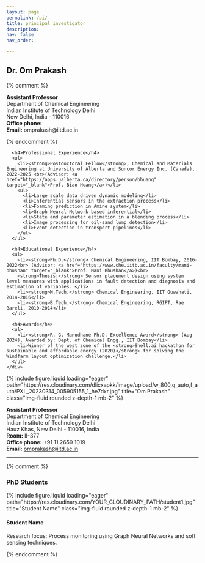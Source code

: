```yaml
---
layout: page
permalink: /pi/
title: principal investigator
description: 
nav: false
nav_order:

---
```



<!-- PI Section -->
<div class="row mb-5">
  <div class="col-sm-8 d-flex align-items-center">
    <div>
      <h2>Dr. Om Prakash</h2>
      {% comment %}
      <p>
        <strong>Assistant Professor</strong><br>
        Department of Chemical Engineering<br>
        Indian Institute of Technology Delhi<br>
        New Delhi, India - 110016<br>
        <strong>Office phone:</strong> <br>
        <strong>Email:</strong> omprakash@iitd.ac.in
      </p>
      {% endcomment %}

      <h4>Professional Experience</h4>
      <ul>
        <li><strong>Postdoctoral Fellow</strong>, Chemical and Materials Engineering at University of Alberta and Suncor Energy Inc. (Canada), 2022-2025 <br>(Advisor: <a href="https://apps.ualberta.ca/directory/person/bhuang" target="_blank">Prof. Biao Huang</a>)</li>
        <ul>
          <li>Large scale data driven dynamic modeling</li>
          <li>Inferential sensors in the extraction process</li>
          <li>Foaming prediction in Amine system</li>
          <li>Graph Neural Network based inferential</li>
          <li>State and parameter estimation in a blending process</li>
          <li>Image processing for oil-sand lump detection</li>
          <li>Event detection in transport pipelines</li>
        </ul>
      </ul>

      <h4>Educational Experience</h4>
      <ul>
        <li><strong>Ph.D.</strong> Chemical Engineering, IIT Bombay, 2016-2022<br> (Advisor: <a href="https://www.che.iitb.ac.in/faculty/mani-bhushan" target="_blank">Prof. Mani Bhushan</a>)<br>
        <strong>Thesis:</strong> Sensor placement design using system level measures with applications in fault detection and diagnosis and estimation of variables. </li>
        <li><strong>M.Tech.</strong> Chemical Engineering, IIT Guwahati, 2014-2016</li>
        <li><strong>B.Tech.</strong> Chemical Engineering, RGIPT, Rae Bareli, 2010-2014</li>
      </ul>

      <h4>Awards</h4>
      <ul>
        <li><strong>R. G. Manudhane Ph.D. Excellence Award</strong> (Aug 2024), Awarded by: Dept. of Chemical Engg., IIT Bombay</li>
        <li>Winner of the west zone of the <strong>Shell.ai hackathon for sustainable and affordable energy (2020)</strong> for solving the Windfarm layout optimization challenge.</li>
      </ul>
    </div>
  </div>
  <div class="col-sm-4 text-center">
    {% include figure.liquid loading="eager" path="https://res.cloudinary.com/dlicxapkk/image/upload/w_800,q_auto,f_auto/PXL_20230314_005905155_1_he7dxr.jpg" 
 title="Om Prakash" class="img-fluid rounded z-depth-1 mb-2" %}
    <div>
      <a href="https://scholar.google.com/citations?user=B0GS6lsAAAAJ" target="_blank">
        <i class="ai ai-google-scholar fa-3x mr-2"></i>
      </a>
      <a href="https://www.linkedin.com/in/om-prakash-0a783291" target="_blank">
        <i class="fab fa-linkedin fa-3x mr-3"></i>
      </a>
      <p>
        <strong>Assistant Professor</strong><br>
        Department of Chemical Engineering<br>
        Indian Institute of Technology Delhi<br>
        Hauz Khas, New Delhi - 110016, India<br>
        <strong>Room:</strong> II-377 <br><strong>Office phone:</strong> +91 11 2659 1019 <br>
        <strong>Email:</strong> <a href="mailto:omprakash@iitd.ac.in" target="_blank">omprakash@iitd.ac.in</a>
      </p>
    </div>
  </div>
</div>


<hr>

{% comment %}
<!-- PhD Students Section -->
<h3>PhD Students</h3>

<div class="row mb-5">
  <div class="col-sm-4 text-center">
    {% include figure.liquid loading="eager" path="https://res.cloudinary.com/YOUR_CLOUDINARY_PATH/student1.jpg" title="Student Name" class="img-fluid rounded z-depth-1 mb-2" %}
    <div>
      <a href="https://www.linkedin.com/in/STUDENT_LINKEDIN_ID" target="_blank">
        <i class="fab fa-linkedin fa-2x mr-3"></i>
      </a>
      <a href="https://scholar.google.com/citations?user=STUDENT_SCHOLAR_ID" target="_blank">
        <i class="ai ai-google-scholar fa-2x"></i>
      </a>
    </div>
  </div>
  <div class="col-sm-8 d-flex align-items-center">
    <div>
      <h4>Student Name</h4>
      <p>
        Research focus: Process monitoring using Graph Neural Networks and soft sensing techniques.
      </p>
    </div>
  </div>
</div>
{% endcomment %}
